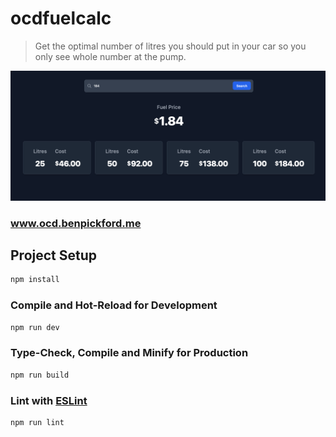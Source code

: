 # ocdfuelcalc

> Get the optimal number of litres you should put in your car so you only see whole number at the pump.

![app screenshot](./app.png)

### www.ocd.benpickford.me


## Project Setup

```sh
npm install
```

### Compile and Hot-Reload for Development

```sh
npm run dev
```

### Type-Check, Compile and Minify for Production

```sh
npm run build
```

### Lint with [ESLint](https://eslint.org/)

```sh
npm run lint
```
